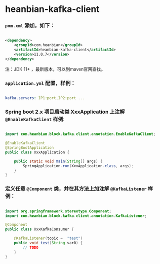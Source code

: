 # heanbian-kafka-client

### `pom.xml` 添加，如下：

```xml

<dependency>
	<groupId>com.heanbian</groupId>
	<artifactId>heanbian-kafka-client</artifactId>
	<version>11.0.7</version>
</dependency>

```
注：JDK 11+ ，最新版本，可以到maven官网查找。

### `application.yml` 配置，样例：

```yaml

kafka.servers: IP1:port,IP2:port ...

```

### Spring boot 2.x 项目启动类 XxxApplication 上注解 `@EnableKafkaClient` 样例:

```java

import com.heanbian.block.kafka.client.annotation.EnableKafkaClient;

@EnableKafkaClient
@SpringBootApplication
public class XxxApplication {

	public static void main(String[] args) {
		SpringApplication.run(XxxApplication.class, args);
	}
}

```

### 定义任意 `@Component` 类，并在其方法上加注解 `@KafkaListener` 样例：

```java

import org.springframework.stereotype.Component;
import com.heanbian.block.kafka.client.annotation.KafkaListener;

@Component
public class XxxKafkaConsumer {

	@KafkaListener(topic =  "test")
	public void test(String var0) {
		// TODO
	}
}

```

